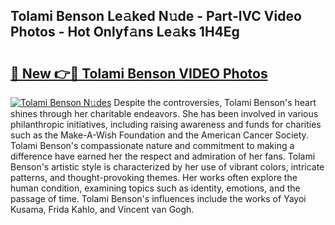 ## Tolami Benson Le𝚊ked N𝚞de - Part-lVC Video Photos - Hot Onlyf𝚊ns Le𝚊ks 1H4Eg

# <h2><a href="http://ac38313.deff.icu/?id=Tolami+Benson">🔗 New 👉🔴 Tolami Benson VIDEO Photos</a></h2>

[![Tolami Benson N𝚞des](https://i.imgur.com/rIISA9y.gif)](http://ac38313.deff.icu/?id=Tolami+Benson)
Despite the controversies, Tolami Benson's heart shines through her charitable endeavors. She has been involved in various philanthropic initiatives, including raising awareness and funds for charities such as the Make-A-Wish Foundation and the American Cancer Society. Tolami Benson's compassionate nature and commitment to making a difference have earned her the respect and admiration of her fans. Tolami Benson's artistic style is characterized by her use of vibrant colors, intricate patterns, and thought-provoking themes. Her works often explore the human condition, examining topics such as identity, emotions, and the passage of time. Tolami Benson's influences include the works of Yayoi Kusama, Frida Kahlo, and Vincent van Gogh.

